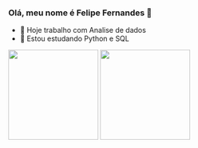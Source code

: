 ### Olá, meu nome é Felipe Fernandes 👋

- 🔭 Hoje trabalho com Analise de dados
- 🌱 Estou estudando Python e SQL

<div>
  <img height="180em" src="https://github-readme-stats.vercel.app/api?username=lipefan0&show_icons=true&theme=dracula"/>
  <img height="180em" src="https://github-readme-stats.vercel.app/api/top-langs/?username=lipefan0&layout=compact&theme=dracula"/>
</div>


